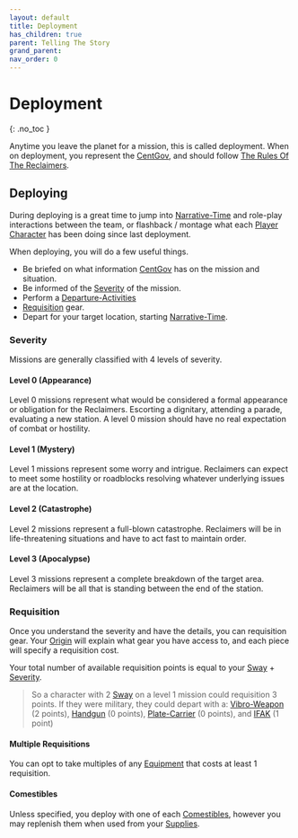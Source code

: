 ```yaml
---
layout: default
title: Deployment
has_children: true
parent: Telling The Story
grand_parent:
nav_order: 0
---
```


# Deployment

{: .no_toc }

Anytime you leave the planet for a mission, this is called deployment. When on deployment, you represent the [CentGov](Game/Terms-And-Jargon#CentGov), and should follow [The Rules Of The Reclaimers](Game/Lore#The%20Rules%20Of%20The%20Reclaimers).

## Deploying

During deploying is a great time to jump into [Narrative-Time](Game/Core/Narrative-Time) and role-play interactions between the team, or flashback / montage what each [Player Character](Game/Core/Terminology#Player%20Character) has been doing since last deployment.

When deploying, you will do a few useful things.
* Be briefed on what information [CentGov](Game/Terms-And-Jargon#CentGov) has on the mission and situation.
* Be informed of the [Severity](#Severity) of the mission.
* Perform a [Departure-Activities](Game/Departure-Activities)
* [Requisition](#Requisition) gear.
* Depart for your target location, starting [Narrative-Time](Game/Core/Narrative-Time).

### Severity

Missions are generally classified with 4 levels of severity.

#### Level 0 (Appearance)

Level 0 missions represent what would be considered a formal appearance or obligation for the Reclaimers. Escorting a dignitary, attending a parade, evaluating a new station. A level 0 mission should have no real expectation of combat or hostility.

#### Level 1 (Mystery)

Level 1 missions represent some worry and intrigue. Reclaimers can expect to meet some hostility or roadblocks resolving whatever underlying issues are at the location.

#### Level 2 (Catastrophe)

Level 2 missions represent a full-blown catastrophe. Reclaimers will be in life-threatening situations and have to act fast to maintain order.

#### Level 3 (Apocalypse)

Level 3 missions represent a complete breakdown of the target area. Reclaimers will be all that is standing between the end of the station.

### Requisition

Once you understand the severity and have the details, you can requisition gear.
Your [Origin](Game/Creating-A-Reclaimer#Origin) will explain what gear you have access to, and each piece will specify a requisition cost.

Your total number of available requisition points is equal to your [Sway](Game/Blocks/Sway) + [Severity](#Severity).

> So a character with 2 [Sway](Game/Blocks/Sway) on a level 1 mission could requisition 3 points. If they were military, they could depart with a: [Vibro-Weapon](Game/Blocks/Vibro-Weapon) (2 points), [Handgun](Game/Blocks/Handgun) (0 points), [Plate-Carrier](Game/Blocks/Plate-Carrier) (0 points), and [IFAK](Game/Blocks/IFAK) (1 point)

#### Multiple Requisitions

You can opt to take multiples of any [Equipment](Game/Core/Equipment) that costs at least 1 requisition.

#### Comestibles

Unless specified, you deploy with one of each [Comestibles](Game/Core/Blocks/Comestibles), however you may replenish them when used from your [Supplies](Game/Blocks/Supplies).
